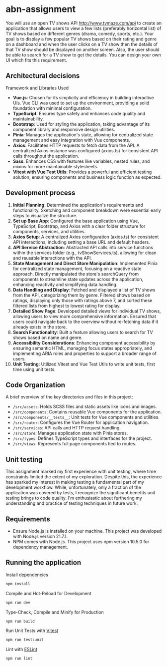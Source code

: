 # abn-assignment

You will use an open TV shows API http://www.tvmaze.com/api to create an application that allows users
to view a few lists (preferably horizontal list) of TV shows based on different genres (drama, comedy,
sports, etc.).
Your goal is to display a few popular TV shows based on their rating and genre on a dashboard and when
the user clicks on a TV show then the details of that TV show should be displayed on another screen. Also,
the user should be able to search for a TV show to get the details. You can design your own UI which fits
this requirement.

## Architectural decisions

Framework and Libraries Used

- **Vue.js**: Chosen for its simplicity and efficiency in building interactive UIs. Vue CLI was used to set up the environment, providing a solid foundation with minimal configuration.
- **TypeScript**: Ensures type safety and enhances code quality and maintainability.
- **Bootstrap**: Used for styling the application, taking advantage of its component library and responsive design utilities.
- **Pinia**: Manages the application's state, allowing for centralized state management and easy integration with Vue components.
- **Axios**: Facilitates HTTP requests to fetch data from the API. A centralized Axios instance was configured (axios.ts) for consistent API calls throughout the application.
- **Sass**: Enhances CSS with features like variables, nested rules, and mixins for more maintainable stylesheets.
- **Vitest with Vue Test Utils**: Provides a powerful and efficient testing solution, ensuring components and business logic function as expected.

## Development process

1. **Initial Planning**: Determined the application's requirements and functionality. Sketching and component breakdown were essential early steps to visualize the structure.
2. **Set up Base App**: Configured the base application using Vue, TypeScript, Bootstrap, and Axios with a clear folder structure for components, services, and utilities.
3. **Axios Setup**: A centralized Axios configuration (axios.ts) for consistent API interactions, including setting a base URL and default headers.
4. **API Service Abstraction**: Abstracted API calls into service functions within the services folder (e.g., tvShowServices.ts), allowing for clean and reusable interactions with the API.
5. **State Management and Direct Store Manipulation**: Implemented Pinia for centralized state management, focusing on a reactive state approach. Directly manipulated the store's searchQuery from components to streamline state updates across the application, enhancing reactivity and simplifying data handling.
6. **Data Handling and Display**: Fetched and displayed a list of TV shows from the API, categorizing them by genre. Filtered shows based on ratings, displaying only those with ratings above 7, and sorted these filtered lists from highest to lowest rating for display.
7. **Detailed Show Page**: Developed detailed views for individual TV shows, allowing users to view more comprehensive information. Ensured that users could navigate back to the overview without re-fetching data if it already exists in the store.
8. **Search Functionality**: Built a feature allowing users to search for TV shows based on name and genre.
9. **Accessibility Considerations**: Enhancing component accessibility by ensuring semantic HTML, managing focus states appropriately, and implementing ARIA roles and properties to support a broader range of users.
10. **Unit Testing**: Utilized Vitest and Vue Test Utils to write unit tests, first time using unit tests.

## Code Organization

A brief overview of the key directories and files in this project:

- `/src/assets`: Holds SCSS files and static assets like icons and images.
- `/src/components`: Contains reusable Vue components for the application.
- `/src/components/__tests__`: Unit tests for Vue components and utilities.
- `/src/router`: Configures the Vue Router for application navigation.
- `/src/services`: API calls and HTTP request handling.
- `/src/store`: Manages application state with Pinia stores.
- `/src/types`: Defines TypeScript types and interfaces for the project.
- `/src/views`: Represents full page components tied to routes.

## Unit testing

This assignment marked my first experience with unit testing, where time constraints limited the extent of my exploration. Despite this, the experience has sparked my interest in making testing a fundamental part of my development workflow. While, unfortunately, only a fraction of the application was covered by tests, I recognize the significant benefits unit testing brings to code quality. I'm enthusiastic about furthering my understanding and practice of testing techniques in future work.

## Requirements

- Ensure Node.js is installed on your machine. This project was developed with Node.js version 21.7.1.
- NPM comes with Node.js. This project uses npm version 10.5.0 for dependency management.

## Running the application

Install dependencies

```sh
npm install
```

Compile and Hot-Reload for Development

```sh
npm run dev
```

Type-Check, Compile and Minify for Production

```sh
npm run build
```

Run Unit Tests with [Vitest](https://vitest.dev/)

```sh
npm run test:unit
```

Lint with [ESLint](https://eslint.org/)

```sh
npm run lint
```
